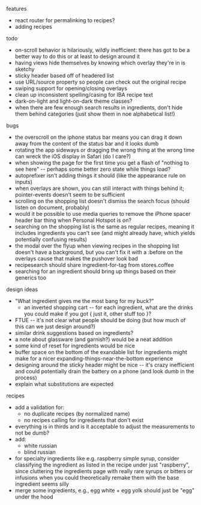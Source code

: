 features
- react router for permalinking to recipes?
- adding recipes

todo
- on-scroll behavior is hilariously, wildly inefficient: there has got to be a better way to do this or at least to design around it
- having views hide themselves by knowing which overlay they're in is sketchy
- sticky header based off of headered list
- use URL/source property so people can check out the original recipe
- swiping support for opening/closing overlays
- clean up inconsistent spelling/casing for IBA recipe text
- dark-on-light and light-on-dark theme classes?
- when there are few enough search results in ingredients, don't hide them behind categories (just show them in noe alphabetical list!)

bugs
- the overscroll on the iphone status bar means you can drag it down away from the content of the status bar and it looks dumb
- rotating the app sideways or dragging the wrong thing at the wrong time can wreck the iOS display in Safari (do I care?)
- when showing the page for the first time you get a flash of "nothing to see here" -- perhaps some better zero state while things load?
- autoprefixer isn't adding things it should (like the appearance rule on inputs)
- when overlays are shown, you can still interact with things behind it; pointer-events doesn't seem to be sufficient
- scrolling on the shopping list doesn't dismiss the search focus (should listen on document, probably)
- would it be possible to use media queries to remove the iPhone spacer header bar thing when Personal Hotspot is on?
- searching on the shopping list is the same as regular recipes, meaning it includes ingredients you can't see (and might already have, which yields potentially confusing results)
- the modal over the flyup when viewing recipes in the shopping list doesn't have a background, but you can't fix it with a :before on the overlays cause that makes the pushover look bad
- recipesearch should share ingredient-for-tag from stores.coffee
- searching for an ingredient should bring up things based on their generics too

design ideas
- "What ingredient gives me the most bang for my buck?"
  - an inverted shopping cart -- for each ingredient, what are the drinks you could make if you got { just it, other stuff too }?
- FTUE -- it's not clear what people should be doing (but how much of this can we just design around?)
- similar drink suggestions based on ingredients?
- a note about glassware (and garnish?) would be a neat addition
- some kind of reset for ingredients would be nice
- buffer space on the bottom of the exandable list for ingredients might make for a nicer expanding-things-near-the-bottom experience
- designing around the sticky header might be nice -- it's crazy inefficient and could potentially drain the battery on a phone (and look dumb in the process)
- explain what substitutions are expected

recipes
- add a validation for:
  - no duplicate recipes (by normalized name)
  - no recipes calling for ingredients that don't exist
- everything is in thirds and is it acceptable to adjust the measurements to not be dumb?
- add:
  - white russian
  - blind russian
- for specialty ingredients like e.g. raspberry simple syrup, consider classifying the ingredient as listed in the recipe under just "raspberry", since cluttering the ingredients page with really rare syrups or bitters or infusions when you could theoretically remake them with the base ingredient seems silly
- merge some ingredients, e.g., egg white + egg yolk should just be "egg" under the hood
